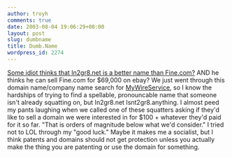 ```yaml
---
author: troyh
comments: true
date: 2003-08-04 19:06:29+00:00
layout: post
slug: dumbname
title: Dumb.Name
wordpress_id: 2274
---
```


[Some idiot thinks that In2gr8.net is a better name than Fine.com?](http://seattletimes.nwsource.com/html/businesstechnology/2001374137_btdownload04.html) AND he thinks he can sell Fine.com for $69,000 on ebay?  We just went through this domain name/company name search for [MyWireService](http://www.mywireservice.com), so I know the hardships of trying to find a spellable, pronouncable name that someone isn't already squatting on, but In2gr8.net Isnt2gr8.anything.  I almost peed my pants laughing when we called one of these squatters asking if they'd like to sell a domain we were interested in for $100 + whatever they'd paid for it so far.  "That is orders of magnitude below what we'd consider."  I tried not to LOL through my "good luck."  Maybe it makes me a socialist, but I think patents and domains should not get protection unless you actually make the thing you are patenting or use the domain for something.
